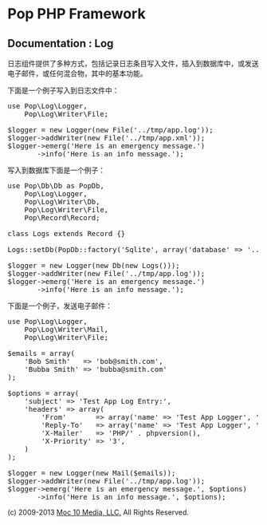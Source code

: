 Pop PHP Framework
=================

Documentation : Log
--------------------

日志组件提供了多种方式，包括记录日志条目写入文件，插入到数据库中，或发送电子邮件，或任何混合物，其中的基本功能。

下面是一个例子写入到日志文件中：

<pre>
use Pop\Log\Logger,
    Pop\Log\Writer\File;

$logger = new Logger(new File('../tmp/app.log'));
$logger-&gt;addWriter(new File('../tmp/app.xml'));
$logger-&gt;emerg('Here is an emergency message.')
       -&gt;info('Here is an info message.');
</pre>

写入到数据库下面是一个例子：

<pre>
use Pop\Db\Db as PopDb,
    Pop\Log\Logger,
    Pop\Log\Writer\Db,
    Pop\Log\Writer\File,
    Pop\Record\Record;

class Logs extends Record {}

Logs::setDb(PopDb::factory('Sqlite', array('database' =&gt; '../tmp/log.sqlite')));

$logger = new Logger(new Db(new Logs()));
$logger-&gt;addWriter(new File('../tmp/app.log'));
$logger-&gt;emerg('Here is an emergency message.')
       -&gt;info('Here is an info message.');
</pre>

下面是一个例子，发送电子邮件：

<pre>
use Pop\Log\Logger,
    Pop\Log\Writer\Mail,
    Pop\Log\Writer\File;

$emails = array(
    'Bob Smith'   =&gt; 'bob@smith.com',
    'Bubba Smith' =&gt; 'bubba@smith.com'
);

$options = array(
    'subject' =&gt; 'Test App Log Entry:',
    'headers' =&gt; array(
        'From'       =&gt; array('name' =&gt; 'Test App Logger', 'email' =&gt; 'logger@testapp.com'),
        'Reply-To'   =&gt; array('name' =&gt; 'Test App Logger', 'email' =&gt; 'logger@testapp.com'),
        'X-Mailer'   =&gt; 'PHP/' . phpversion(),
        'X-Priority' =&gt; '3',
    )
);

$logger = new Logger(new Mail($emails));
$logger-&gt;addWriter(new File('../tmp/app.log'));
$logger-&gt;emerg('Here is an emergency message.', $options)
       -&gt;info('Here is an info message.', $options);
</pre>

(c) 2009-2013 [Moc 10 Media, LLC.](http://www.moc10media.com) All Rights Reserved.
